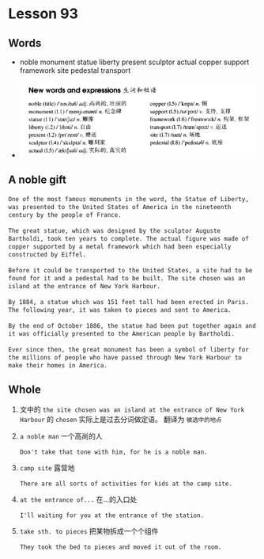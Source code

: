 # Lesson 93

## Words

- noble monument statue liberty present sculptor actual copper support framework site pedestal transport

- ![Words](../../../Images/Part2/10/words-93.png)

## A noble gift

```
One of the most famous monuments in the word, the Statue of Liberty, was presented to the United States of America in the nineteenth century by the people of France.

The great statue, which was designed by the sculptor Auguste Bartholdi, took ten years to complete. The actual figure was made of copper supported by a metal framework which had been especially constructed by Eiffel.

Before it could be transported to the United States, a site had to be found for it and a pedestal had to be built. The site chosen was an island at the entrance of New York Harbour.

By 1884, a statue which was 151 feet tall had been erected in Paris. The following year, it was taken to pieces and sent to America.

By the end of October 1886, the statue had been put together again and it was officially presented to the American people by Bartholdi.

Ever since then, the great monument has been a symbol of liberty for the millions of people who have passed through New York Harbour to make their homes in America.
```

## Whole

1. 文中的 `the site chosen was an island at the entrance of New York Harbour` 的 `chosen` 实际上是过去分词做定语。 翻译为 `被选中的地点`

2. `a noble man` 一个高尚的人

   ```
   Don't take that tone with him, for he is a noble man.
   ```

3. `camp site` 露营地

   ```
   There are all sorts of activities for kids at the camp site.
   ```

4. `at the entrance of...` 在...的入口处

   ```
   I'll waiting for you at the entrance of the station.
   ```

5. `take sth. to pieces` 把某物拆成一个个组件

   ```
   They took the bed to pieces and moved it out of the room.
   ```
